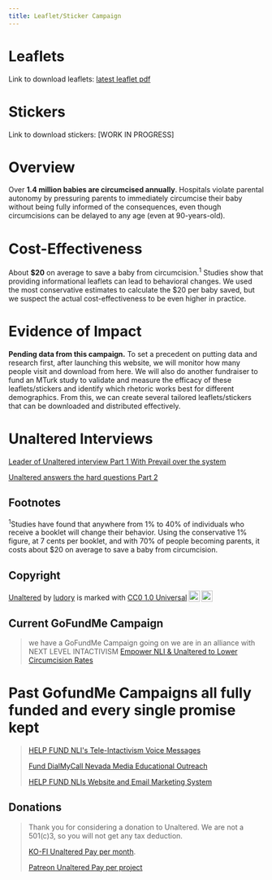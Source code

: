 ```yaml
---
title: Leaflet/Sticker Campaign
---
```

# Leaflets
Link to download leaflets: [latest leaflet pdf](https://file.io/cOeq5aXIcr9u)


# Stickers
Link to download stickers: \[WORK IN PROGRESS\]
# Overview
Over **1.4 million babies are circumcised annually**. Hospitals violate parental autonomy by pressuring parents to immediately circumcise their baby without being fully informed of the consequences, even though circumcisions can be delayed to any age (even at 90-years-old).
# Cost-Effectiveness
About **$20** on average to save a baby from circumcision.<sup>1</sup>
Studies show that providing informational leaflets can lead to behavioral changes. We used the most conservative estimates to calculate the $20 per baby saved, but we suspect the actual cost-effectiveness to be even higher in practice.
# Evidence of Impact
**Pending data from this campaign.**
To set a precedent on putting data and research first, after launching this website, we will monitor how many people visit and download from here.
We will also do another fundraiser to fund an MTurk study to validate and measure the efficacy of these leaflets/stickers and identify which rhetoric works best for different demographics. From this, we can create several tailored leaflets/stickers that can be downloaded and distributed effectively.

# Unaltered Interviews
[Leader of Unaltered interview Part 1 With Prevail over the system](https://www.youtube.com/watch?v=-6QDtPiprgY)

[Unaltered answers the hard questions Part 2](https://www.youtube.com/watch?v=YsJpyaboUMk)

## Footnotes
<sup>1</sup>Studies have found that anywhere from 1% to 40% of individuals who receive a booklet will change their behavior. Using the conservative 1% figure, at 7 cents per booklet, and with 70% of people becoming parents, it costs about $20 on average to save a baby from circumcision.

## Copyright
<p xmlns:cc="http://creativecommons.org/ns#" xmlns:dct="http://purl.org/dc/terms/"><a property="dct:title" rel="cc:attributionURL" href="https://unaltered-skin.github.io/unaltered.github.io/">Unaltered</a> by <a rel="cc:attributionURL dct:creator" property="cc:attributionName" href="https://github.com/Unaltered-Skin">ludory</a> is marked with <a href="https://creativecommons.org/publicdomain/zero/1.0?ref=chooser-v1" target="_blank" rel="license noopener noreferrer" style="display:inline-block;">CC0 1.0 Universal<img style="height:22px!important;margin-left:3px;vertical-align:text-bottom;" src="https://mirrors.creativecommons.org/presskit/icons/cc.svg?ref=chooser-v1"><img style="height:22px!important;margin-left:3px;vertical-align:text-bottom;" src="https://mirrors.creativecommons.org/presskit/icons/zero.svg?ref=chooser-v1"></a></p>

## Current GoFundMe Campaign
> we have a GoFundMe Campaign going on we are in an alliance with NEXT LEVEL INTACTIVISM
> [Empower NLI & Unaltered to Lower Circumcision Rates](https://www.gofundme.com/f/empower-nli-unaltered-to-lower-circumcision-rates)

# Past GofundMe Campaigns all fully funded and every single promise kept
> [HELP FUND NLI's Tele-Intactivism Voice Messages
](https://www.gofundme.com/f/help-fund-nlis-teleintactivism-voice-messages)
> 
> [Fund DialMyCall Nevada Media Educational Outreach
](https://www.gofundme.com/f/fund-dialmycall-nevada-media-educational-outreach)
>
> 
> [HELP FUND NLIs Website and Email Marketing System
](https://www.gofundme.com/f/help-fund-nlis-website-and-email-marketing-system)
## Donations

> Thank you for considering a donation to Unaltered. We are not a 501(c)3, so you will not get any tax deduction.
>
>  [KO-FI Unaltered Pay per month](https://ko-fi.com/unaltered).
>
> [Patreon Unaltered Pay per project](https://www.patreon.com/UnalteredSkin)
